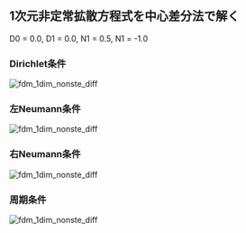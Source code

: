 ## 1次元非定常拡散方程式を中心差分法で解く

D0 = 0.0, D1 = 0.0, N1 = 0.5, N1 = -1.0 <br>

### Dirichlet条件

![fdm_1dim_nonste_diff](https://user-images.githubusercontent.com/75283304/178655118-aa88cb8f-ad63-4a24-8464-3a704a94c56e.gif)

### 左Neumann条件

![fdm_1dim_nonste_diff](https://user-images.githubusercontent.com/75283304/178655228-d8921f83-08df-49ea-ab70-fd6792962aba.gif)

### 右Neumann条件

![fdm_1dim_nonste_diff](https://user-images.githubusercontent.com/75283304/178655391-a71fbdea-2b35-49a1-baee-0daad0539344.gif)

### 周期条件

![fdm_1dim_nonste_diff](https://user-images.githubusercontent.com/75283304/178654736-7ba5ec93-52e1-4ca7-9fcf-6a344f91c526.gif)
